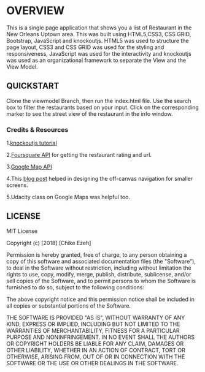 # **OVERVIEW**
This is a single page application that shows you a list of Restaurant in the New Orleans Uptown area.
This was built using HTML5,CSS3, CSS GRID, Bootstrap, JavaScript and knockoutjs.
HTML5 was used to structure the page layout, CSS3 and CSS GRID was used for the styling and responsiveness, JavaScript was used for the interactivity and knockoutjs was used as an organizational framework to separate the View and the View Model.


## **QUICKSTART**
Clone the viewmodel Branch, then run the index.html file. Use the search box to filter the restaurants based on your input.
Click on the corresponding marker to see the street view of the restaurant in the info window.

### **Credits & Resources**
1.[knockoutjs tutorial](http://learn.knockoutjs.com/#/?tutorial=intro)

2.[Foursquare API](https://developer.foursquare.com/) for getting the restaurant rating and url.

3.[Google Map API](https://developers.google.com/maps/)

4.This [blog post](https://webdesign.tutsplus.com/tutorials/how-to-build-an-off-canvas-navigation-with-css-grid--cms-28191) helped in designing the off-canvas navigation for smaller screens.

5.Udacity class on Google Maps was helpful too.

## **LICENSE**
MIT License

Copyright (c) [2018] [Chike Ezeh]

Permission is hereby granted, free of charge, to any person obtaining a copy
of this software and associated documentation files (the "Software"), to deal
in the Software without restriction, including without limitation the rights
to use, copy, modify, merge, publish, distribute, sublicense, and/or sell
copies of the Software, and to permit persons to whom the Software is
furnished to do so, subject to the following conditions:

The above copyright notice and this permission notice shall be included in all
copies or substantial portions of the Software.

THE SOFTWARE IS PROVIDED "AS IS", WITHOUT WARRANTY OF ANY KIND, EXPRESS OR
IMPLIED, INCLUDING BUT NOT LIMITED TO THE WARRANTIES OF MERCHANTABILITY,
FITNESS FOR A PARTICULAR PURPOSE AND NONINFRINGEMENT. IN NO EVENT SHALL THE
AUTHORS OR COPYRIGHT HOLDERS BE LIABLE FOR ANY CLAIM, DAMAGES OR OTHER
LIABILITY, WHETHER IN AN ACTION OF CONTRACT, TORT OR OTHERWISE, ARISING FROM,
OUT OF OR IN CONNECTION WITH THE SOFTWARE OR THE USE OR OTHER DEALINGS IN THE
SOFTWARE.
